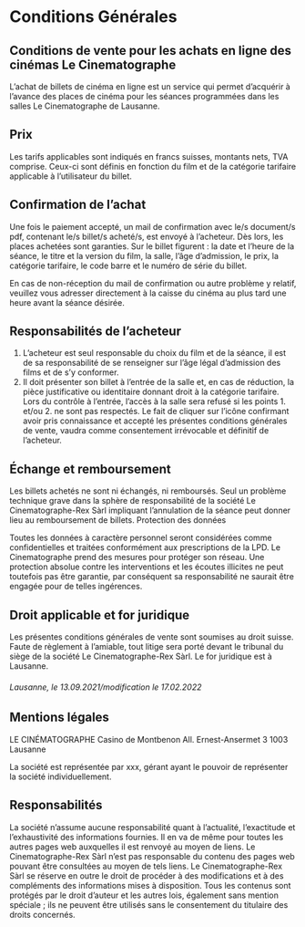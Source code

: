 # Conditions Générales

## Conditions de vente pour les achats en ligne des cinémas Le Cinematographe
L’achat de billets de cinéma en ligne est un service qui permet d’acquérir à l’avance des
places de cinéma pour les séances programmées dans les salles Le Cinematographe de
Lausanne.

## Prix
Les tarifs applicables sont indiqués en francs suisses, montants nets, TVA comprise.
Ceux-ci sont définis en fonction du film et de la catégorie tarifaire applicable à l’utilisateur
du billet.

## Confirmation de l’achat

Une fois le paiement accepté, un mail de confirmation avec le/s document/s pdf, contenant
le/s billet/s acheté/s, est envoyé à l’acheteur. Dès lors, les places achetées sont garanties.
Sur le billet figurent : la date et l’heure de la séance, le titre et la version du film, la salle,
l’âge d’admission, le prix, la catégorie tarifaire, le code barre et le numéro de série du
billet.

En cas de non-réception du mail de confirmation ou autre problème y relatif, veuillez vous
adresser directement à la caisse du cinéma au plus tard une heure avant la séance
désirée.


## Responsabilités de l’acheteur
1. L’acheteur est seul responsable du choix du film et de la séance, il est de sa
   responsabilité de se renseigner sur l’âge légal d’admission des films et de s’y conformer.
2. Il doit présenter son billet à l’entrée de la salle et, en cas de réduction, la pièce
   justificative ou identitaire donnant droit à la catégorie tarifaire.
   Lors du contrôle à l’entrée, l’accès à la salle sera refusé si les points 1. et/ou 2. ne sont
   pas respectés.
   Le fait de cliquer sur l’icône confirmant avoir pris connaissance et accepté les présentes
   conditions générales de vente, vaudra comme consentement irrévocable et définitif de
   l’acheteur.


## Échange et remboursement
Les billets achetés ne sont ni échangés, ni remboursés. Seul un problème technique grave
dans la sphère de responsabilité de la société Le Cinematographe-Rex Sàrl impliquant l’annulation
de la séance peut donner lieu au remboursement de billets.
Protection des données
   
Toutes les données à caractère personnel seront considérées comme confidentielles et
traitées conformément aux prescriptions de la LPD. Le Cinematographe prend des mesures pour
protéger son réseau. Une protection absolue contre les interventions et les écoutes illicites
ne peut toutefois pas être garantie, par conséquent sa responsabilité ne saurait être
engagée pour de telles ingérences.


## Droit applicable et for juridique
Les présentes conditions générales de vente sont soumises au droit suisse. Faute de
règlement à l’amiable, tout litige sera porté devant le tribunal du siège de la société
Le Cinematographe-Rex Sàrl. Le for juridique est à Lausanne.

###### Lausanne, le 13.09.2021/modification le 17.02.2022


## Mentions légales
LE CINÉMATOGRAPHE
Casino de Montbenon
All. Ernest-Ansermet 3
1003 Lausanne

La société est représentée par xxx, gérant ayant le pouvoir de représenter la
société individuellement.


## Responsabilités
La société n’assume aucune responsabilité quant à l’actualité, l’exactitude et l’exhaustivité
des informations fournies. Il en va de même pour toutes les autres pages web auxquelles
il est renvoyé au moyen de liens. Le Cinematographe-Rex Sàrl n’est pas responsable du contenu
des pages web pouvant être consultées au moyen de tels liens. Le Cinematographe-Rex Sàrl se
réserve en outre le droit de procéder à des modifications et à des compléments des
informations mises à disposition. Tous les contenus sont protégés par le droit d’auteur et
les autres lois, également sans mention spéciale ; ils ne peuvent être utilisés sans le
consentement du titulaire des droits concernés.
